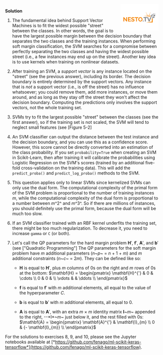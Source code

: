 <img align="right" src="../logo-small.png">


**Solution**


1.  The fundamental idea behind Support Vector Machines is to fit the
    widest possible "street" between the classes. In other words, the
    goal is to have the largest possible margin between the decision
    boundary that separates the two classes and the training instances.
    When performing soft margin classification, the SVM searches for a
    compromise between perfectly separating the two classes and having
    the widest possible street (i.e., a few instances may end up on the
    street). Another key idea is to use kernels when training on
    nonlinear datasets.

2.  After training an SVM, a *support vector* is any instance located on
    the "street" (see the previous answer), including its border. The
    decision boundary is entirely determined by the support vectors. Any
    instance that is *not* a support vector (i.e., is off the street)
    has no influence whatsoever; you could remove them, add more
    instances, or move them around, and as long as they stay off the
    street they won't affect the decision boundary. Computing the
    predictions only involves the support vectors, not the whole
    training set.

3.  SVMs try to fit the largest possible "street" between the classes
    (see the first answer), so if the training set is not scaled, the
    SVM will tend to neglect small features (see
    [Figure 5-2]

4.  An SVM classifier can output the distance between the test instance
    and the decision boundary, and you can use this as a confidence
    score. However, this score cannot be directly converted into an
    estimation of the class probability. If you set `probability=True`
    when creating an SVM in Scikit-Learn, then after training it will
    calibrate the probabilities using Logistic Regression on the SVM's
    scores (trained by an additional five-fold cross-validation on the
    training data). This will add the `predict_proba()` and
    `predict_log_proba()` methods to the SVM.

5.  This question applies only to linear SVMs since kernelized SVMs can
    only use the dual form. The computational complexity of the primal
    form of the SVM problem is proportional to the number of training
    instances *m*, while the computational complexity of the dual form
    is proportional to a number between *m*^2^ and *m*^3^. So if there
    are millions of instances, you should definitely use the primal
    form, because the dual form will be much too slow.

6.  If an SVM classifier trained with an RBF kernel underfits the
    training set, there might be too much regularization. To decrease
    it, you need to increase `gamma` or `C` (or both).

7.  Let's call the QP parameters for the hard margin problem **H**′,
    **f**′, **A**′, and **b**′ (see ["Quadratic
    Programming"]
    The QP parameters for the soft margin problem have *m* additional
    parameters (*n*~*p*~ = *n* + 1 + *m*) and *m* additional constraints
    (*n*~*c*~ = 2*m*). They can be defined like so:

    -   **H** is equal to **H**′, plus *m* columns of 0s on the right
        and *m* rows of 0s at the bottom: $\mathbf{H} = \begin{pmatrix}
        \mathbf{H}^{'} & 0 & \cdots \\
        0 & 0 & \\
         \vdots & & \ddots \\
        \end{pmatrix}$

    -   **f** is equal to **f**′ with *m* additional elements, all equal
        to the value of the hyperparameter *C*.

    -   **b** is equal to **b**′ with *m* additional elements, all equal
        to 0.

    -   **A** is equal to **A**′, with an extra *m* × *m* identity
        matrix **I**~*m*~ appended to the right, --\*I\*~*m*~ just below
        it, and the rest filled with 0s: $\mathbf{A} = \begin{pmatrix}
        \mathbf{A}^{'} & \mathbf{I}_{m} \\
        0 & {- \mathbf{I}_{m}} \\
        \end{pmatrix}$

For the solutions to exercises 8, 9, and 10, please see the Jupyter
notebooks available at
[*https://github.com/fenago/ml-scikit-keras-tensorflow*](https://github.com/fenago/ml-scikit-keras-tensorflow).
